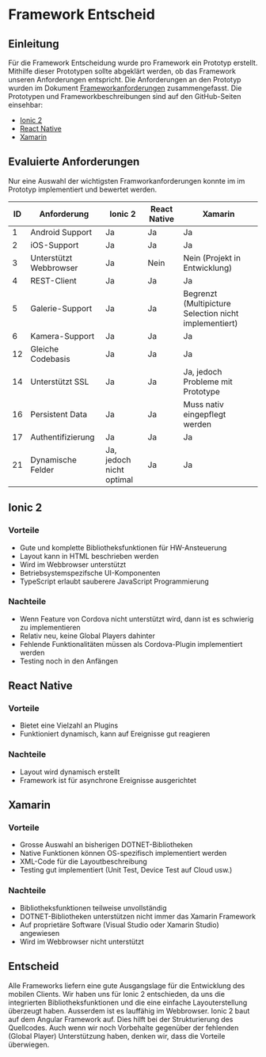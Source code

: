 # Framework Entscheid
## Einleitung

Für die Framework Entscheidung wurde pro Framework ein Prototyp erstellt. Mithilfe dieser Prototypen sollte abgeklärt werden, ob das Framework unseren Anforderungen entspricht. Die Anforderungen an den Prototyp wurden im Dokument [Frameworkanforderungen](frameworkanforderungen.md) zusammengefasst. Die Prototypen und Frameworkbeschreibungen sind auf den GitHub-Seiten einsehbar:

- [Ionic 2](https://github.com/IMSmobile/ionic2-prototype)
- [React Native](https://github.com/IMSmobile/rn-prototype)
- [Xamarin](https://github.com/IMSmobile/XamarinPrototype)

## Evaluierte Anforderungen

Nur eine Auswahl der wichtigsten Framworkanforderungen konnte im im Prototyp implementiert und bewertet werden.

| ID | Anforderung | Ionic 2 | React Native | Xamarin |
| -- | ----------- | ------- | ------------ | ------- |
|  1 | Android Support | Ja | Ja | Ja |
|  2 | iOS-Support |	Ja |	Ja | Ja |
|  3 | Unterstützt Webbrowser | Ja | Nein | Nein (Projekt in Entwicklung) |
|  4 | REST-Client |	Ja |	Ja | Ja |
|  5 | Galerie-Support | Ja |	Ja |	Begrenzt (Multipicture Selection nicht implementiert) |
|  6 | Kamera-Support | Ja |	Ja |Ja |
| 12 | Gleiche Codebasis | Ja | Ja | Ja |
| 14 | Unterstützt SSL |	Ja |	Ja |	Ja, jedoch Probleme mit Prototype |
| 16 | Persistent Data |	Ja |	Ja |	Muss nativ eingepflegt werden |
| 17 | Authentifizierung | Ja | Ja | Ja |
| 21 | Dynamische Felder | Ja, jedoch nicht optimal | Ja | Ja |			

## Ionic 2
### Vorteile
- Gute und komplette Bibliotheksfunktionen für HW-Ansteuerung
- Layout kann in HTML beschrieben werden
- Wird im Webbrowser unterstützt
- Betriebsystemspezifsche UI-Komponenten
- TypeScript erlaubt sauberere JavaScript Programmierung
### Nachteile
- Wenn Feature von Cordova nicht unterstützt wird, dann ist es schwierig zu implementieren
- Relativ neu, keine Global Players dahinter
- Fehlende Funktionalitäten müssen als Cordova-Plugin implementiert werden
- Testing noch in den Anfängen

## React Native
### Vorteile
- Bietet eine Vielzahl an Plugins
- Funktioniert dynamisch, kann auf Ereignisse gut reagieren

### Nachteile
- Layout wird dynamisch erstellt
- Framework ist für asynchrone Ereignisse ausgerichtet

## Xamarin
### Vorteile
- Grosse Auswahl an bisherigen DOTNET-Bibliotheken
- Native Funktionen können OS-spezifisch implementiert werden
- XML-Code für die Layoutbeschreibung
- Testing gut implementiert (Unit Test, Device Test auf Cloud usw.)

### Nachteile
- Bibliotheksfunktionen teilweise unvollständig
- DOTNET-Bibliotheken unterstützen nicht immer das Xamarin Framework
- Auf proprietäre Software (Visual Studio oder Xamarin Studio) angewiesen
- Wird im Webbrowser nicht unterstützt

## Entscheid
Alle Frameworks liefern eine gute Ausgangslage für die Entwicklung des mobilen Clients. Wir haben uns für Ionic 2 entschieden, da uns die integrierten Bibliotheksfunktionen und die eine einfache Layouterstellung überzeugt haben. Ausserdem ist es lauffähig im Webbrowser. Ionic 2 baut auf dem Angular Framework auf. Dies hilft bei der Strukturierung des Quellcodes. Auch wenn wir noch Vorbehalte gegenüber der fehlenden (Global Player) Unterstützung haben, denken wir, dass die Vorteile überwiegen.
